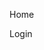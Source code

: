 <span class="active item"> Home</span>

<span class="item"></span>

<span class="item"></span>

Login
